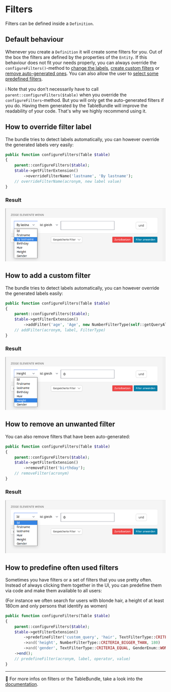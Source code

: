 # Filters

Filters can be defined inside a `Definition`.

## Default behaviour

Whenever you create a `Definition` it will create some filters for you.
Out of the box the filters are defined by the properties of the `Entity`.
If this behaviour does not fit your needs properly, you can always override the `configureFilters()`-method to [change the labels](#how-to-override-filter-label), [create custom filters](#how-to-add-a-custom-filter) or [remove auto-generated ones](#how-to-remove-an-unwanted-filter). You can also allow the user to [select some predefined filters](#how-to-predefine-often-used-filters).

ℹ️ Note that you don't necessarily have to call `parent::configureFilters($table)` when you override the `configureFilters`-method. But you will only get the auto-generated filters if you do. Having them generated by the TableBundle will improve the readability of your code. That's why we highly recommend using it.

## How to override filter label

The bundle tries to detect labels automatically, you can however override the generated labels very easily:

```php
public function configureFilters(Table $table)
{
    parent::configureFilters($table);
    $table->getFilterExtension()
        ->overrideFilterName('lastname', 'By lastname');
    // overrideFilterName(acronym, new label value)
}
```

### Result
![This image shows the resulting user interface of the code above](../media/filters/filter-override-label.png)

## How to add a custom filter

The bundle tries to detect labels automatically, you can however override the generated labels easily:

```php
public function configureFilters(Table $table)
{
    parent::configureFilters($table);
    $table->getFilterExtension()
        ->addFilter('age', 'Age', new NumberFilterType(self::getQueryAlias() . '.age'));
    // addFilter(acronym, label, FilterType)
}
```

### Result
![This image shows the resulting user interface of the code above](../media/filters/filter-add.png)

## How to remove an unwanted filter
You can also remove filters that have been auto-generated:

```php
public function configureFilters(Table $table)
{
    parent::configureFilters($table);
    $table->getFilterExtension()
        ->removeFilter('birthday');
    // removeFilter(acronym)
}
```

### Result
![This image shows the resulting user interface of the code above](../media/filters/filter-remove.png)

## How to predefine often used filters
Sometimes you have filters or a set of filters that you use pretty often. Instead of always clicking them together in the UI, you can predefine them via code and make them available to all users:

(For instance we often search for users with blonde hair, a height of at least 180cm and only persons that identify as women) 
```php
public function configureFilters(Table $table)
{
    parent::configureFilters($table);
    $table->getFilterExtension()
        ->predefineFilter('custom_query', 'hair', TextFilterType::CRITERIA_EQUAL, HairColorEnum::BLONDE)
        ->and('height', NumberFilterType::CRITERIA_BIGGER_THAN, 180)
        ->and('gender', TextFilterType::CRITERIA_EQUAL, GenderEnum::WOMAN)
    ->end();
    // predefineFilter(acronym, label, operator, value)
}
```

---

🔗 For more infos on filters or the TableBundle, take a look into the [documentation](https://whatwedo.github.io/TableBundle).
